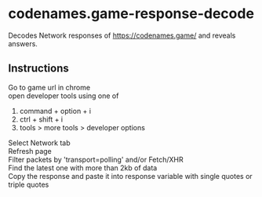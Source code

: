 # codenames.game-response-decode
Decodes Network responses of https://codenames.game/ and reveals answers.

## Instructions
Go to game url in chrome <br>
open developer tools using one of<br>
1. command + option + i 
2. ctrl + shift + i
3. tools > more tools > developer options

Select Network tab<br>
Refresh page <br>
Filter packets by 'transport=polling' and/or Fetch/XHR <br>
Find the latest one with more than 2kb of data <br>
Copy the response and paste it into response variable with single quotes or triple quotes <br>
